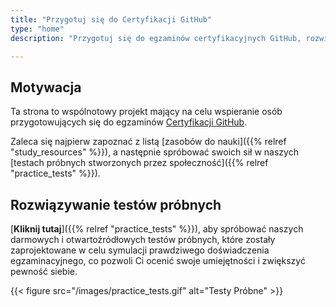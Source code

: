 ```yaml
---
title: "Przygotuj się do Certyfikacji GitHub"
type: "home"
description: "Przygotuj się do egzaminów certyfikacyjnych GitHub, rozwiązując darmowe testy próbne. To nie są zestawy gotowych pytań, lecz zbiór pytań stworzonych przez społeczność dla egzaminów z GitHub Actions, Administracji GitHub, Zaawansowanego Bezpieczeństwa GitHub i Podstaw GitHub!"

---
```


## Motywacja

Ta strona to wspólnotowy projekt mający na celu wspieranie osób przygotowujących się do egzaminów [Certyfikacji GitHub](https://resources.github.com/learn/certifications/).

Zaleca się najpierw zapoznać z listą [zasobów do nauki]({{% relref "study_resources" %}}), a następnie spróbować swoich sił w naszych [testach próbnych stworzonych przez społeczność]({{% relref "practice_tests" %}}).


## Rozwiązywanie testów próbnych

[**Kliknij tutaj**]({{% relref "practice_tests" %}}), aby spróbować naszych darmowych i otwartoźródłowych testów próbnych, które zostały zaprojektowane w celu symulacji prawdziwego doświadczenia egzaminacyjnego, co pozwoli Ci ocenić swoje umiejętności i zwiększyć pewność siebie.

{{< figure src="/images/practice_tests.gif" alt="Testy Próbne" >}}
